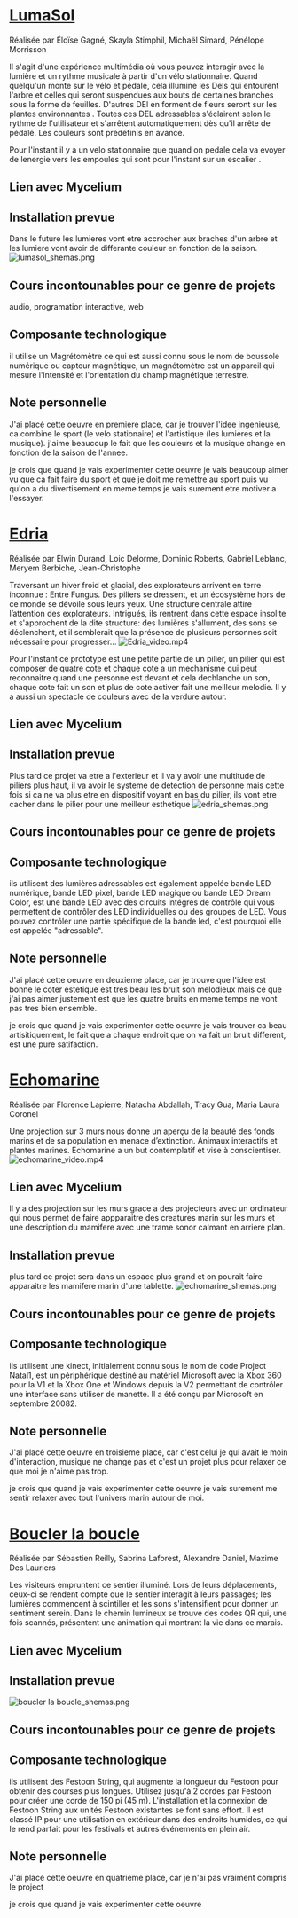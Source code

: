 # [LumaSol](https://tim-montmorency.com/2023/projets/LumaSol/docs/web/index.html)
Réalisée par Éloïse Gagné, Skayla Stimphil, Michaël Simard, Pénélope Morrisson

Il s'agit d'une expérience multimédia où vous pouvez interagir avec la lumière et un rythme musicale à partir d'un vélo stationnaire. Quand quelqu'un monte sur le vélo et pédale, cela illumine les Dels qui entourent l'arbre et celles qui seront suspendues aux bouts de certaines branches sous la forme de feuilles. D'autres DEl en forment de fleurs seront sur les plantes environnantes . Toutes ces DEL adressables s'éclairent selon le rythme de l'utilisateur et s'arrêtent automatiquement dès qu'il arrête de pédalé. Les couleurs sont prédéfinis en avance.

Pour l'instant il y a un velo stationnaire que quand on pedale cela va evoyer de lenergie vers les empoules qui sont pour l'instant sur un escalier .

## Lien avec Mycelium

## Installation prevue
Dans le future les lumieres vont etre accrocher aux braches d'un arbre et les lumiere vont avoir de differante couleur en fonction de la saison.
![lumasol_shemas.png](https://github.com/Ferylane/H23_V13_INSPIRATIONS_FERRANTELAMBERT/blob/main/Mycelium/photo/lumasol_shemas.png)

## Cours incontounables pour ce genre de projets
audio, programation interactive, web

## Composante technologique
il utilise un Magrétomètre ce qui est aussi connu sous le nom de boussole numérique ou capteur magnétique, un magnétomètre est un appareil qui mesure l'intensité et l'orientation du champ magnétique terrestre.

## Note personnelle
J'ai placé cette oeuvre en premiere place, car je trouver l'idee ingenieuse, ca combine le sport (le velo stationaire) et l'artistique (les lumieres et la musique). j'aime beaucoup le fait que les couleurs et la musique change en fonction de la saison de l'annee.

je crois que quand je vais experimenter cette oeuvre je vais beaucoup aimer vu que ca fait faire du sport et que je doit me remettre au sport puis vu qu'on a du divertisement en meme temps je vais surement etre motiver a l'essayer.

# [Edria](https://tim-montmorency.com/2023/projets/EDRIA/docs/web/index.html)
Réalisée par Elwin Durand, Loic Delorme, Dominic Roberts, Gabriel Leblanc, Meryem Berbiche, Jean-Christophe

Traversant un hiver froid et glacial, des explorateurs arrivent en terre inconnue : Entre Fungus. Des piliers se dressent, et un écosystème hors de ce monde se dévoile sous leurs yeux. Une structure centrale attire l’attention des explorateurs. Intrigués, ils rentrent dans cette espace insolite et s'approchent de la dite structure: des lumières s'allument, des sons se déclenchent, et il semblerait que la présence de plusieurs personnes soit nécessaire pour progresser...
![Edria_video.mp4](https://www.youtube.com/shorts/1eDtR7XRmjc)

Pour l'instant ce prototype est une petite partie de un pilier, un pilier qui est composer de quatre cote et chaque cote a un mechanisme qui peut reconnaitre quand une personne est devant et cela dechlanche un son, chaque cote fait un son et plus de cote activer fait une meilleur melodie. Il y a aussi un spectacle de couleurs avec de la verdure autour.

## Lien avec Mycelium

## Installation prevue
Plus tard ce projet va etre a l'exterieur et il va y avoir une multitude de piliers plus haut, il va avoir le systeme de detection de personne mais cette fois si ca ne va plus etre en dispositif voyant en bas du pilier, ils vont etre cacher dans le pilier pour une meilleur esthetique
![edria_shemas.png](https://github.com/Ferylane/H23_V13_INSPIRATIONS_FERRANTELAMBERT/blob/main/Mycelium/photo/Edria_shemas.png)

## Cours incontounables pour ce  genre de projets

## Composante technologique
ils utilisent des lumières adressables est également appelée bande LED numérique, bande LED pixel, bande LED magique ou bande LED Dream Color, est une bande LED avec des circuits intégrés de contrôle qui vous permettent de contrôler des LED individuelles ou des groupes de LED. Vous pouvez contrôler une partie spécifique de la bande led, c'est pourquoi elle est appelée "adressable".

## Note personnelle
J'ai placé cette oeuvre en deuxieme place, car je trouve que l'idee est bonne le coter estetique est tres beau les bruit son melodieux mais ce que j'ai pas aimer justement est que les quatre bruits en meme temps ne vont pas tres bien ensemble.

je crois que quand je vais experimenter cette oeuvre je vais trouver ca beau artisitiquement, le fait que a chaque endroit que on va fait un bruit different, est une pure satifaction. 

# [Echomarine](https://tim-montmorency.com/2023/projets/Echomarine/docs/web/index.html)

Réalisée par Florence Lapierre, Natacha Abdallah, Tracy Gua, Maria Laura Coronel

Une projection sur 3 murs nous donne un aperçu de la beauté des fonds marins et de sa population en menace d’extinction. Animaux interactifs et plantes marines. Echomarine a un but contemplatif et vise à conscientiser.
![echomarine_video.mp4](https://www.youtube.com/shorts/6SkJz_1LyKA)

## Lien avec Mycelium

Il y a des projection sur les murs grace a des projecteurs avec un ordinateur qui nous permet de faire appparaitre des creatures marin sur les murs et une description du mamifere avec une trame sonor calmant en arriere plan.
## Installation prevue
plus tard ce projet sera dans un espace plus grand et on pourait faire apparaitre les mamifere marin d'une tablette.
![echomarine_shemas.png](https://github.com/Ferylane/H23_V13_INSPIRATIONS_FERRANTELAMBERT/blob/main/Mycelium/photo/echomarine_shemas.png)

## Cours incontounables pour ce  genre de projets

## Composante technologique
ils utilisent une kinect, initialement connu sous le nom de code Project Natal1, est un périphérique destiné au matériel Microsoft avec la Xbox 360 pour la V1 et la Xbox One et Windows depuis la V2 permettant de contrôler une interface sans utiliser de manette. Il a été conçu par Microsoft en septembre 20082.

## Note personnelle
J'ai placé cette oeuvre en troisieme place, car c'est celui je qui avait le moin d'interaction, musique ne change pas et c'est un projet plus pour relaxer ce que moi je n'aime pas trop.

je crois que quand je vais experimenter cette oeuvre je vais surement me sentir relaxer avec tout l'univers marin autour de moi.

# [Boucler la boucle](https://tim-montmorency.com/2023/projets/Boucler-la-boucle/docs/web/index.html)
Réalisée par Sébastien Reilly, Sabrina Laforest, Alexandre Daniel, Maxime Des Lauriers

Les visiteurs empruntent ce sentier illuminé. Lors de leurs déplacements, ceux-ci se rendent compte que le sentier interagit à leurs passages; les lumières commencent à scintiller et les sons s'intensifient pour donner un sentiment serein. Dans le chemin lumineux se trouve des codes QR qui, une fois scannés, présentent une animation qui montrant la vie dans ce marais.

## Lien avec Mycelium

## Installation prevue
![boucler la boucle_shemas.png](https://github.com/Ferylane/H23_V13_INSPIRATIONS_FERRANTELAMBERT/blob/main/Mycelium/photo/Boucler%20la%20boucle_shemas.png)

## Cours incontounables pour ce  genre de projets

## Composante technologique
ils utilisent des Festoon String, qui augmente la longueur du Festoon pour obtenir des courses plus longues. Utilisez jusqu'à 2 cordes par Festoon pour créer une corde de 150 pi (45 m). L'installation et la connexion de Festoon String aux unités Festoon existantes se font sans effort. Il est classé IP pour une utilisation en extérieur dans des endroits humides, ce qui le rend parfait pour les festivals et autres événements en plein air.


## Note personnelle
J'ai placé cette oeuvre en quatrieme place, car je n'ai pas vraiment compris le project

je crois que quand je vais experimenter cette oeuvre 



